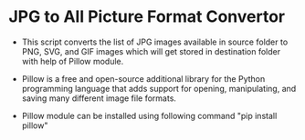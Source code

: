 # JPG to All Picture Format Convertor

* This script converts the list of JPG images available in source folder to PNG, SVG, and GIF images
which will get stored in destination folder with help of Pillow module.

* Pillow is a free and open-source additional library for the Python programming language 
that adds support for opening, manipulating, and saving many different image file formats.

* Pillow module can be installed using following command "pip install pillow"
